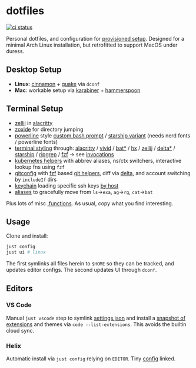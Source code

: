 # dotfiles

[![ci status](https://github.com/clux/dotfiles/actions/workflows/lint.yml/badge.svg)](https://github.com/clux/dotfiles/actions/workflows/lint.yml)

Personal dotfiles, and configuration for [provisioned setup](https://github.com/clux/provision).
Designed for a minimal Arch Linux installation, but retrofitted to support MacOS under duress.

## Desktop Setup

- **Linux**: [cinnamon](https://wiki.archlinux.org/index.php/cinnamon) + [guake](https://wiki.archlinux.org/index.php/Guake) via `dconf`
- **Mac**: workable setup via [karabiner](https://karabiner-elements.pqrs.org/docs/) + [hammerspoon](https://github.com/Hammerspoon/hammerspoon)

## Terminal Setup

- [zellij](https://zellij.dev/) in [alacritty](https://github.com/alacritty/alacritty/)
- [zoxide](https://github.com/ajeetdsouza/zoxide) for directory jumping
- [powerline](https://github.com/b-ryan/powerline-shell) style [custom bash prompt](https://github.com/clux/dotfiles/blob/master/.prompt) / [starship variant](https://github.com/clux/dotfiles/blob/master/.config/starship.toml) (needs nerd fonts / powerline fonts)
- [terminal styling](https://hachyderm.io/@clux/109815971667731738) through: [alacritty](https://github.com/alacritty/alacritty-theme#color-schemes) / [vivid](https://github.com/sharkdp/vivid/tree/master/themes) / [bat](https://github.com/sharkdp/bat/tree/master/assets/themes)[*](https://github.com/catppuccin/bat) / [hx](https://github.com/helix-editor/helix/tree/master/runtime/themes) / [zellij](https://github.com/zellij-org/zellij/tree/main/example/themes) / [delta](https://dandavison.github.io/delta/supported-languages-and-themes.html#supported-languages-and-themes)[*](https://dandavison.github.io/delta/custom-themes.html?highlight=theme#custom-themes) / [starship](https://starship.rs/advanced-config/#style-strings) / [ripgrep](https://github.com/BurntSushi/ripgrep/blob/master/GUIDE.md#configuration-file) / [fzf](https://github.com/catppuccin/fzf) -> see [invocations](https://github.com/clux/dotfiles/search?o=desc&q=theme&s=indexed)
- [kubernetes helpers](https://github.com/clux/dotfiles/blob/master/.k8s-helpers) with abbrev aliases, ns/ctx switchers, interactive lookup fns using `fzf`
- [gitconfig](https://github.com/clux/dotfiles/blob/master/.gitconfig) with [fzf](https://github.com/junegunn/fzf) based [git helpers](https://github.com/clux/dotfiles/blob/master/.git-helpers), diff via [delta](https://github.com/dandavison/delta), and account switching by `includeIf` dirs
- [keychain](https://wiki.archlinux.org/index.php/SSH_keys#Keychain) loading specific ssh keys [by host](https://github.com/clux/dotfiles/blob/658ffb136167730ba272b03fd57c2be4a0bd2cc9/.bash_profile#L10-L16)
- [aliases](https://github.com/clux/dotfiles/blob/master/.aliases) to gracefully move from `ls`->`exa`, `ag`->`rg`, `cat`->`bat`

Plus lots of misc [.functions](https://github.com/clux/dotfiles/blob/master/.functions). As usual, copy what you find interesting.

## Usage
Clone and install:

```sh
just config
just ui # linux
```

The first symlinks all files herein to `$HOME` so they can be tracked, and updates editor configs. The second updates UI through `dconf`.

## Editors

### VS Code
Manual `just vscode` step to symlink [settings.json](https://github.com/clux/dotfiles/blob/master/vscode/settings.json) and install a [snapshot of extensions](https://github.com/clux/dotfiles/blob/master/vscode/extensions) and themes via `code --list-extensions`. This avoids the builtin cloud sync.

### Helix
Automatic install via `just config` relying on `EDITOR`. Tiny [config](https://github.com/clux/dotfiles/blob/master/.config/helix/config.toml) linked.
